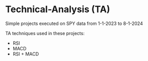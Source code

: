 # Technical-Analysis (TA)
Simple projects executed on SPY data from 1-1-2023 to 8-1-2024

TA techniques used in these projects:
- RSI
- MACD
- RSI + MACD
